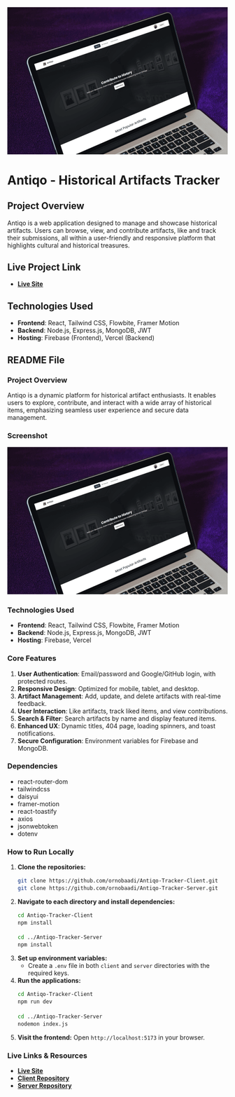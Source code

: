 <div align="center">
  <img src="public/Antiqo Mockup.png" alt="Antiqo Logo" width="700">
</div>


# Antiqo - Historical Artifacts Tracker

## Project Overview
Antiqo is a web application designed to manage and showcase historical artifacts. Users can browse, view, and contribute artifacts, like and track their submissions, all within a user-friendly and responsive platform that highlights cultural and historical treasures.

## Live Project Link
- **[Live Site](https://antiqo-tracker.web.app/)**

## Technologies Used
- **Frontend**: React, Tailwind CSS, Flowbite, Framer Motion
- **Backend**: Node.js, Express.js, MongoDB, JWT
- **Hosting**: Firebase (Frontend), Vercel (Backend)

## README File

### Project Overview
Antiqo is a dynamic platform for historical artifact enthusiasts. It enables users to explore, contribute, and interact with a wide array of historical items, emphasizing seamless user experience and secure data management.

### Screenshot
<div align="center">
  <img src="public/Antiqo Mockup.png" alt="Antiqo Interface Screenshot" width="700">
</div>

### Technologies Used
- **Frontend**: React, Tailwind CSS, Flowbite, Framer Motion
- **Backend**: Node.js, Express.js, MongoDB, JWT
- **Hosting**: Firebase, Vercel

### Core Features
1. **User Authentication**: Email/password and Google/GitHub login, with protected routes.
2. **Responsive Design**: Optimized for mobile, tablet, and desktop.
3. **Artifact Management**: Add, update, and delete artifacts with real-time feedback.
4. **User Interaction**: Like artifacts, track liked items, and view contributions.
5. **Search & Filter**: Search artifacts by name and display featured items.
6. **Enhanced UX**: Dynamic titles, 404 page, loading spinners, and toast notifications.
7. **Secure Configuration**: Environment variables for Firebase and MongoDB.

### Dependencies
- react-router-dom
- tailwindcss
- daisyui
- framer-motion
- react-toastify
- axios
- jsonwebtoken
- dotenv

### How to Run Locally
1. **Clone the repositories:**
   ```bash
   git clone https://github.com/ornobaadi/Antiqo-Tracker-Client.git
   git clone https://github.com/ornobaadi/Antiqo-Tracker-Server.git
   ```
2. **Navigate to each directory and install dependencies:**
   ```bash
   cd Antiqo-Tracker-Client
   npm install
   
   cd ../Antiqo-Tracker-Server
   npm install
   ```
3. **Set up environment variables:**
   - Create a `.env` file in both `client` and `server` directories with the required keys.
4. **Run the applications:**
   ```bash
   cd Antiqo-Tracker-Client
   npm run dev
   
   cd ../Antiqo-Tracker-Server
   nodemon index.js
   ```
5. **Visit the frontend:** Open `http://localhost:5173` in your browser.

### Live Links & Resources
- **[Live Site](https://antiqo-tracker.web.app/)**
- **[Client Repository](https://github.com/ornobaadi/Antiqo-Tracker-Client)**
- **[Server Repository](https://github.com/ornobaadi/Antiqo-Tracker-Server)**

